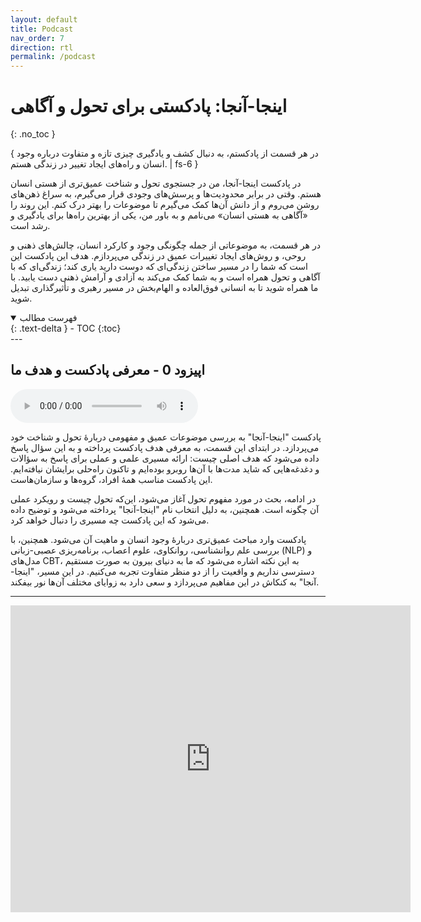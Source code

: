 ```yaml
---
layout: default
title: Podcast
nav_order: 7
direction: rtl
permalink: /podcast
---
```


# اینجا-آنجا: پادکستی برای تحول و آگاهی
{: .no_toc }

{ در هر قسمت از پادکستم، به دنبال کشف و یادگیری چیزی تازه و متفاوت درباره وجود انسان و راه‌های ایجاد تغییر در زندگی هستم. | fs-6 }

در پادکست اینجا-آنجا، من در جستجوی تحول و شناخت عمیق‌تری از هستی انسان هستم. وقتی در برابر محدودیت‌ها و پرسش‌های وجودی قرار می‌گیرم، به سراغ ذهن‌های روشن می‌روم و از دانش آن‌ها کمک می‌گیرم تا موضوعات را بهتر درک کنم. این روند را «آگاهی به هستی انسان» می‌نامم و به باور من، یکی از بهترین راه‌ها برای یادگیری و رشد است.

در هر قسمت، به موضوعاتی از جمله چگونگی وجود و کارکرد انسان، چالش‌های ذهنی و روحی، و روش‌های ایجاد تغییرات عمیق در زندگی می‌پردازم. هدف این پادکست این است که شما را در مسیر ساختن زندگی‌ای که دوست دارید یاری کند؛ زندگی‌ای که با آگاهی و تحول همراه است و به شما کمک می‌کند به آزادی و آرامش ذهنی دست یابید. با ما همراه شوید تا به انسانی فوق‌العاده و الهام‌بخش در مسیر رهبری و تأثیرگذاری تبدیل شوید.

<details open markdown="block">
  <summary>فهرست مطالب</summary>
  {: .text-delta }
- TOC
{:toc}
</details>
---

## اپیزود 0 - معرفی پادکست و هدف ما

<audio controls>
  <source src="/assets/inja-anja-episode0.MP3" type="audio/mpeg">
  مرورگر شما از این نوع فایل صوتی پشتیبانی نمی‌کند.
</audio>

پادکست "اینجا-آنجا" به بررسی موضوعات عمیق و مفهومی دربارهٔ تحول و شناخت خود می‌پردازد. در ابتدای این قسمت، به معرفی هدف پادکست پرداخته و به این سؤال پاسخ داده می‌شود که هدف اصلی چیست: ارائه مسیری علمی و عملی برای پاسخ به سؤالات و دغدغه‌هایی که شاید مدت‌ها با آن‌ها روبرو بوده‌ایم و تاکنون راه‌حلی برایشان نیافته‌ایم. این پادکست مناسب همهٔ افراد، گروه‌ها و سازمان‌هاست.

در ادامه، بحث در مورد مفهوم تحول آغاز می‌شود، این‌که تحول چیست و رویکرد عملی آن چگونه است. همچنین، به دلیل انتخاب نام "اینجا-آنجا" پرداخته می‌شود و توضیح داده می‌شود که این پادکست چه مسیری را دنبال خواهد کرد. 

پادکست وارد مباحث عمیق‌تری دربارهٔ وجود انسان و ماهیت آن می‌شود. همچنین، با بررسی علم روانشناسی، روانکاوی، علوم اعصاب، برنامه‌ریزی عصبی-زبانی (NLP) و مدل‌های CBT، به این نکته اشاره می‌شود که ما به دنیای بیرون به صورت مستقیم دسترسی نداریم و واقعیت را از دو منظر متفاوت تجربه می‌کنیم. در این مسیر، "اینجا-آنجا" به کنکاش در این مفاهیم می‌پردازد و سعی دارد به زوایای مختلف آن‌ها نور بیفکند.

---

<iframe src="https://docs.google.com/forms/d/e/1FAIpQLSeGCDmIHwk_ygbl3XHsoiF8lzEGHfM2jBT8Qyh2iMGNYhyhgQ/viewform?embedded=true" width="640" height="491" frameborder="0" marginheight="0" marginwidth="0">Loading…</iframe>
